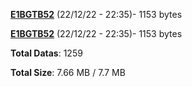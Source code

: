 [**E1BGTB52**](/data/E1BGTB52.txt) (22/12/22 - 22:35)- 1153 bytes

[**E1BGTB52**](/data/E1BGTB52.txt) (22/12/22 - 22:35)- 1153 bytes

**Total Datas**: 1259

**Total Size**: 7.66 MB / 7.7 MB